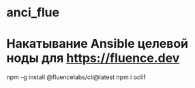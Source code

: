 # anci_flue
# Накатывание Ansible целевой ноды для https://fluence.dev
npm -g install @fluencelabs/cli@latest
npm i oclif
